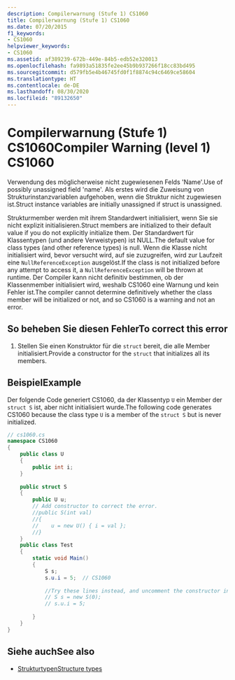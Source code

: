 ```yaml
---
description: Compilerwarnung (Stufe 1) CS1060
title: Compilerwarnung (Stufe 1) CS1060
ms.date: 07/20/2015
f1_keywords:
- CS1060
helpviewer_keywords:
- CS1060
ms.assetid: af389239-672b-449e-84b5-edb52e320013
ms.openlocfilehash: fa9893a51835fe2ee45b9b937266f18cc83bd495
ms.sourcegitcommit: d579fb5e4b46745fd0f1f8874c94c6469ce58604
ms.translationtype: HT
ms.contentlocale: de-DE
ms.lasthandoff: 08/30/2020
ms.locfileid: "89132650"
---
```

# <a name="compiler-warning-level-1-cs1060"></a><span data-ttu-id="715cd-103">Compilerwarnung (Stufe 1) CS1060</span><span class="sxs-lookup"><span data-stu-id="715cd-103">Compiler Warning (level 1) CS1060</span></span>
<span data-ttu-id="715cd-104">Verwendung des möglicherweise nicht zugewiesenen Felds 'Name'.</span><span class="sxs-lookup"><span data-stu-id="715cd-104">Use of possibly unassigned field 'name'.</span></span> <span data-ttu-id="715cd-105">Als erstes wird die Zuweisung von Strukturinstanzvariablen aufgehoben, wenn die Struktur nicht zugewiesen ist.</span><span class="sxs-lookup"><span data-stu-id="715cd-105">Struct instance variables are initially unassigned if struct is unassigned.</span></span>  
  
 <span data-ttu-id="715cd-106">Strukturmember werden mit ihrem Standardwert initialisiert, wenn Sie sie nicht explizit initialisieren.</span><span class="sxs-lookup"><span data-stu-id="715cd-106">Struct members are initialized to their default value if you do not explicitly initialize them.</span></span> <span data-ttu-id="715cd-107">Der Standardwert für Klassentypen (und andere Verweistypen) ist NULL.</span><span class="sxs-lookup"><span data-stu-id="715cd-107">The default value for class types (and other reference types) is null.</span></span> <span data-ttu-id="715cd-108">Wenn die Klasse nicht initialisiert wird, bevor versucht wird, auf sie zuzugreifen, wird zur Laufzeit eine `NullReferenceException` ausgelöst.</span><span class="sxs-lookup"><span data-stu-id="715cd-108">If the class is not initialized before any attempt to access it, a `NullReferenceException` will be thrown at runtime.</span></span> <span data-ttu-id="715cd-109">Der Compiler kann nicht definitiv bestimmen, ob der Klassenmember initialisiert wird, weshalb CS1060 eine Warnung und kein Fehler ist.</span><span class="sxs-lookup"><span data-stu-id="715cd-109">The compiler cannot determine definitively whether the class member will be initialized or not, and so CS1060 is a warning and not an error.</span></span>  
  
## <a name="to-correct-this-error"></a><span data-ttu-id="715cd-110">So beheben Sie diesen Fehler</span><span class="sxs-lookup"><span data-stu-id="715cd-110">To correct this error</span></span>  
  
1. <span data-ttu-id="715cd-111">Stellen Sie einen Konstruktor für die `struct` bereit, die alle Member initialisiert.</span><span class="sxs-lookup"><span data-stu-id="715cd-111">Provide a constructor for the `struct` that initializes all its members.</span></span>  
  
## <a name="example"></a><span data-ttu-id="715cd-112">Beispiel</span><span class="sxs-lookup"><span data-stu-id="715cd-112">Example</span></span>  
 <span data-ttu-id="715cd-113">Der folgende Code generiert CS1060, da der Klassentyp `U` ein Member der `struct S` ist, aber nicht initialisiert wurde.</span><span class="sxs-lookup"><span data-stu-id="715cd-113">The following code generates CS1060 because the class type `U` is a member of the `struct S` but is never initialized.</span></span>  
  
```csharp  
// cs1060.cs  
namespace CS1060  
{
    public class U  
    {  
        public int i;  
    }  
  
    public struct S  
    {  
        public U u;  
        // Add constructor to correct the error.  
        //public S(int val)  
        //{  
        //    u = new U() { i = val };  
        //}  
    }  
    public class Test  
    {  
        static void Main()  
        {  
            S s;  
            s.u.i = 5;  // CS1060  
  
            //Try these lines instead, and uncomment the constructor in S  
            // S s = new S(0);  
            // s.u.i = 5;  
  
        }  
    }
}  
```  
  
## <a name="see-also"></a><span data-ttu-id="715cd-114">Siehe auch</span><span class="sxs-lookup"><span data-stu-id="715cd-114">See also</span></span>

- [<span data-ttu-id="715cd-115">Strukturtypen</span><span class="sxs-lookup"><span data-stu-id="715cd-115">Structure types</span></span>](../builtin-types/struct.md)
